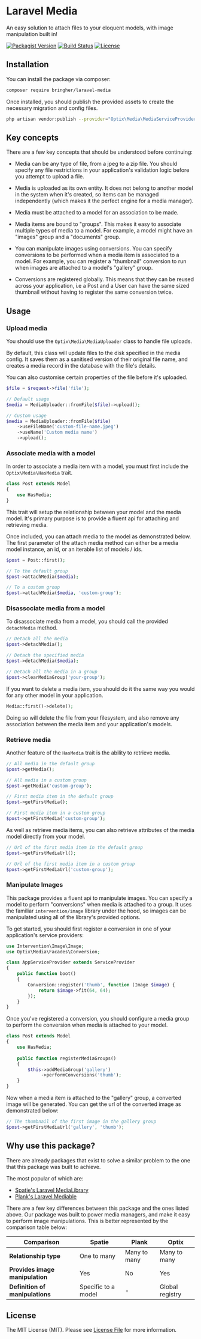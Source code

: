 # Laravel Media

An easy solution to attach files to your eloquent models, with image manipulation built in!

[![Packagist Version](https://img.shields.io/packagist/v/optix/media.svg)](https://packagist.org/packages/optix/media)
[![Build Status](https://travis-ci.org/optixsolutions/laravel-media.svg?branch=master)](https://travis-ci.org/optixsolutions/laravel-media)
[![License](https://img.shields.io/github/license/optixsolutions/laravel-media.svg)](https://github.com/optixsolutions/laravel-media/blob/master/LICENSE.md)

## Installation

You can install the package via composer:

```bash
composer require bringher/laravel-media
```

Once installed, you should publish the provided assets to create the necessary migration and config files.

```bash
php artisan vendor:publish --provider="Optix\Media\MediaServiceProvider"
```

## Key concepts

There are a few key concepts that should be understood before continuing:

* Media can be any type of file, from a jpeg to a zip file. You should specify any file restrictions in your
  application's validation logic before you attempt to upload a file.

* Media is uploaded as its own entity. It does not belong to another model in the system when it's created, so items can
  be managed independently (which makes it the perfect engine for a media manager).
  
* Media must be attached to a model for an association to be made.

* Media items are bound to "groups". This makes it easy to associate multiple types of media to a model. For
  example, a model might have an "images" group and a "documents" group.
  
* You can manipulate images using conversions. You can specify conversions to be performed when a media item is
  associated to a model. For example, you can register a "thumbnail" conversion to run when images are attached to a
  model's "gallery" group.

* Conversions are registered globally. This means that they can be reused across your application, i.e a Post and a
  User can have the same sized thumbnail without having to register the same conversion twice.

## Usage

### Upload media

You should use the `Optix\Media\MediaUploader` class to handle file uploads.

By default, this class will update files to the disk specified in the media config. It saves them as a sanitised
version of their original file name, and creates a media record in the database with the file's details.

You can also customise certain properties of the file before it's uploaded.

```php
$file = $request->file('file');

// Default usage
$media = MediaUploader::fromFile($file)->upload();

// Custom usage
$media = MediaUploader::fromFile($file)
    ->useFileName('custom-file-name.jpeg')
    ->useName('Custom media name')
    ->upload();
```

### Associate media with a model

In order to associate a media item with a model, you must first include the `Optix\Media\HasMedia` trait.

```php
class Post extends Model
{
    use HasMedia;
}
```

This trait will setup the relationship between your model and the media model. It's primary purpose is to provide a
fluent api for attaching and retrieving media.

Once included, you can attach media to the model as demonstrated below. The first parameter of the attach media method
can either be a media model instance, an id, or an iterable list of models / ids.

```php
$post = Post::first();

// To the default group
$post->attachMedia($media);

// To a custom group
$post->attachMedia($media, 'custom-group');
```

### Disassociate media from a model

To disassociate media from a model, you should call the provided `detachMedia` method.

```php
// Detach all the media
$post->detachMedia();

// Detach the specified media
$post->detachMedia($media);

// Detach all the media in a group
$post->clearMediaGroup('your-group');
``` 

If you want to delete a media item, you should do it the same way you would for any other model in your application.

```php
Media::first()->delete();
```

Doing so will delete the file from your filesystem, and also remove any association between the media item and your
application's models.

### Retrieve media

Another feature of the `HasMedia` trait is the ability to retrieve media.

```php
// All media in the default group
$post->getMedia();

// All media in a custom group
$post->getMedia('custom-group');

// First media item in the default group 
$post->getFirstMedia();

// First media item in a custom group
$post->getFirstMedia('custom-group');
```

As well as retrieve media items, you can also retrieve attributes of the media model directly from your model.

```php
// Url of the first media item in the default group
$post->getFirstMediaUrl();

// Url of the first media item in a custom group
$post->getFirstMediaUrl('custom-group');
```

### Manipulate Images

This package provides a fluent api to manipulate images. You can specify a model to perform "conversions" when
media is attached to a group. It uses the familiar `intervention/image` library under the hood, so images can be
manipulated using all of the library's provided options.

To get started, you should first register a conversion in one of your application's service providers:

```php
use Intervention\Image\Image;
use Optix\Media\Facades\Conversion;

class AppServiceProvider extends ServiceProvider
{
    public function boot()
    {
        Conversion::register('thumb', function (Image $image) {
            return $image->fit(64, 64);
        });
    }
}
```

Once you've registered a conversion, you should configure a media group to perform the conversion when media is
attached to your model.

```php
class Post extends Model
{
    use HasMedia;
    
    public function registerMediaGroups()
    {
        $this->addMediaGroup('gallery')
             ->performConversions('thumb');
    }
}
```

Now when a media item is attached to the "gallery" group, a converted image will be generated. You can get the url of
the converted image as demonstrated below:

```php
// The thumbnail of the first image in the gallery group
$post->getFirstMediaUrl('gallery', 'thumb');
```

## Why use this package?

There are already packages that exist to solve a similar problem to the one that this package was built to achieve.

The most popular of which are:

* [Spatie's Laravel MediaLibrary](https://github.com/spatie/laravel-medialibrary)
* [Plank's Laravel Mediable](https://github.com/plank/laravel-mediable)

There are a few key differences between this package and the ones listed above. Our package was built to power media
managers, and make it easy to perform image manipulations. This is better represented by the comparison table below:

| Comparison                      | Spatie              | Plank        | Optix                |
|---------------------------------|---------------------|--------------|----------------------|
| **Relationship type**           | One to many         | Many to many | Many to many         |
| **Provides image manipulation** | Yes                 | No           | Yes                  |
| **Definition of manipulations** | Specific to a model | -            | Global registry      |

## License

The MIT License (MIT). Please see [License File](LICENSE.md) for more information.

